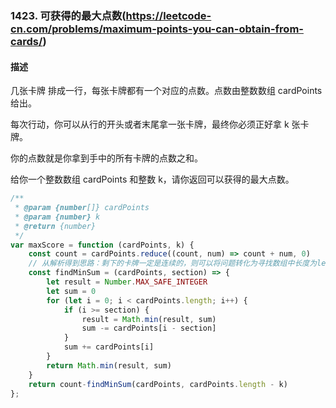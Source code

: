 ### 1423. 可获得的最大点数(https://leetcode-cn.com/problems/maximum-points-you-can-obtain-from-cards/)

#### 描述
几张卡牌 排成一行，每张卡牌都有一个对应的点数。点数由整数数组 cardPoints 给出。

每次行动，你可以从行的开头或者末尾拿一张卡牌，最终你必须正好拿 k 张卡牌。

你的点数就是你拿到手中的所有卡牌的点数之和。

给你一个整数数组 cardPoints 和整数 k，请你返回可以获得的最大点数。

```js
/**
 * @param {number[]} cardPoints
 * @param {number} k
 * @return {number}
 */
var maxScore = function (cardPoints, k) {
    const count = cardPoints.reduce((count, num) => count + num, 0)
    // 从解析得到思路：剩下的卡牌一定是连续的，则可以将问题转化为寻找数组中长度为len-k的最小和。
    const findMinSum = (cardPoints, section) => {
        let result = Number.MAX_SAFE_INTEGER
        let sum = 0
        for (let i = 0; i < cardPoints.length; i++) {
            if (i >= section) {
                result = Math.min(result, sum)
                sum -= cardPoints[i - section]
            }
            sum += cardPoints[i]
        }
        return Math.min(result, sum)
    }
    return count-findMinSum(cardPoints, cardPoints.length - k)
};
```
